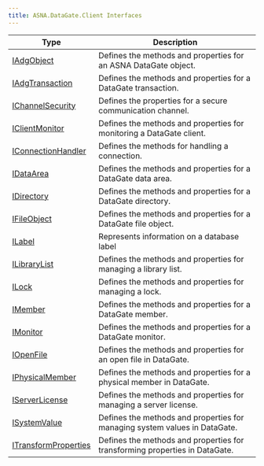```yaml
---
title: ASNA.DataGate.Client Interfaces
---
```



| Type | Description |
| --- | --- |
| [IAdgObject](/reference/datagate/data-gate-client/i-adg-object.html) | Defines the methods and properties for an ASNA DataGate object. |
| [IAdgTransaction](/reference/datagate/data-gate-client/i-adg-transaction.html) | Defines the methods and properties for a DataGate transaction. |
| [IChannelSecurity](/reference/datagate/data-gate-client/i-channel-security.html) | Defines the properties for a secure communication channel. |
| [IClientMonitor](/reference/datagate/data-gate-client/i-client-monitor.html) | Defines the methods and properties for monitoring a DataGate client. |
| [IConnectionHandler](/reference/datagate/data-gate-client/i-connection-handler.html) | Defines the methods for handling a connection. |
| [IDataArea](/reference/datagate/data-gate-client/i-data-area.html) | Defines the methods and properties for a DataGate data area. |
| [IDirectory](/reference/datagate/data-gate-client/i-directory.html) | Defines the methods and properties for a DataGate directory. |
| [IFileObject](/reference/datagate/data-gate-client/i-file-object.html) | Defines the methods and properties for a DataGate file object. |
| [ILabel](/reference/datagate/data-gate-client/i-label.html) | Represents information on a database label |
| [ILibraryList](/reference/datagate/data-gate-client/i-library-list.html) | Defines the methods and properties for managing a library list. |
| [ILock](/reference/datagate/data-gate-client/i-lock.html) | Defines the methods and properties for managing a lock. |
| [IMember](/reference/datagate/data-gate-client/i-member.html) | Defines the methods and properties for a DataGate member. |
| [IMonitor](/reference/datagate/data-gate-client/i-monitor.html) | Defines the methods and properties for a DataGate monitor. |
| [IOpenFile](/reference/datagate/data-gate-client/i-open-file.html) | Defines the methods and properties for an open file in DataGate. |
| [IPhysicalMember](/reference/datagate/data-gate-client/i-physical-member.html) | Defines the methods and properties for a physical member in DataGate. |
| [IServerLicense](/reference/datagate/data-gate-client/i-server-license.html) | Defines the methods and properties for managing a server license. |
| [ISystemValue](/reference/datagate/data-gate-client/i-system-value.html) | Defines the methods and properties for managing system values in DataGate. |
| [ITransformProperties](/reference/datagate/data-gate-client/i-transform-properties.html) | Defines the methods and properties for transforming properties in DataGate. |
